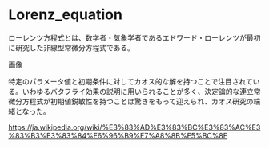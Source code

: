 # Lorenz_equation
ローレンツ方程式とは、数学者・気象学者であるエドワード・ローレンツが最初に研究した非線型常微分方程式である。

[画像](aa.png)

特定のパラメータ値と初期条件に対してカオス的な解を持つことで注目されている。いわゆるバタフライ効果の説明に用いられることが多く、決定論的な連立常微分方程式が初期値鋭敏性を持つことは驚きをもって迎えられ、カオス研究の端緒となった。

https://ja.wikipedia.org/wiki/%E3%83%AD%E3%83%BC%E3%83%AC%E3%83%B3%E3%83%84%E6%96%B9%E7%A8%8B%E5%BC%8F
